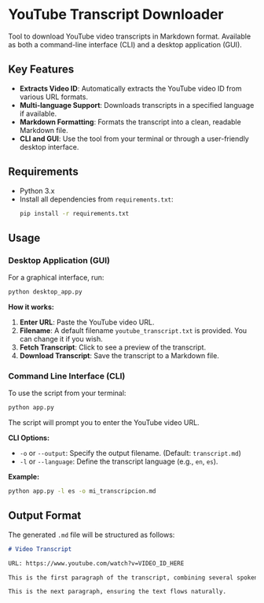 # YouTube Transcript Downloader

Tool to download YouTube video transcripts in Markdown format. Available as both a command-line interface (CLI) and a desktop application (GUI).

## Key Features

- **Extracts Video ID**: Automatically extracts the YouTube video ID from various URL formats.
- **Multi-language Support**: Downloads transcripts in a specified language if available.
- **Markdown Formatting**: Formats the transcript into a clean, readable Markdown file.
- **CLI and GUI**: Use the tool from your terminal or through a user-friendly desktop interface.

## Requirements

- Python 3.x
- Install all dependencies from `requirements.txt`:
  ```bash
  pip install -r requirements.txt
  ```

## Usage

### Desktop Application (GUI)

For a graphical interface, run:

```bash
python desktop_app.py
```

**How it works:**
1.  **Enter URL**: Paste the YouTube video URL.
2.  **Filename**: A default filename `youtube_transcript.txt` is provided. You can change it if you wish.
3.  **Fetch Transcript**: Click to see a preview of the transcript.
4.  **Download Transcript**: Save the transcript to a Markdown file.

### Command Line Interface (CLI)

To use the script from your terminal:

```bash
python app.py
```

The script will prompt you to enter the YouTube video URL.

**CLI Options:**

-   `-o` or `--output`: Specify the output filename. (Default: `transcript.md`)
-   `-l` or `--language`: Define the transcript language (e.g., `en`, `es`).

**Example:**

```bash
python app.py -l es -o mi_transcripcion.md
```

## Output Format

The generated `.md` file will be structured as follows:

```markdown
# Video Transcript

URL: https://www.youtube.com/watch?v=VIDEO_ID_HERE

This is the first paragraph of the transcript, combining several spoken segments for readability.

This is the next paragraph, ensuring the text flows naturally.
```